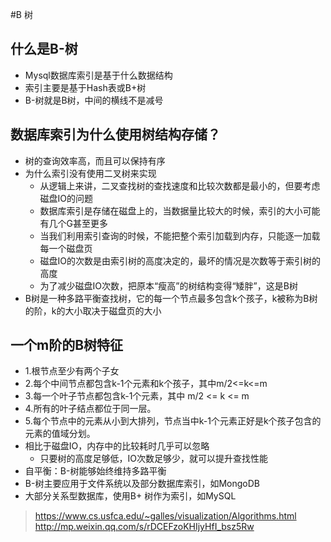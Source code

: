 #B 树

## 什么是B-树
* Mysql数据库索引是基于什么数据结构
* 索引主要是基于Hash表或B+树
* B-树就是B树，中间的横线不是减号

## 数据库索引为什么使用树结构存储？
* 树的查询效率高，而且可以保持有序
* 为什么索引没有使用二叉树来实现
	* 从逻辑上来讲，二叉查找树的查找速度和比较次数都是最小的，但要考虑磁盘IO的问题
	* 数据库索引是存储在磁盘上的，当数据量比较大的时候，索引的大小可能有几个G甚至更多
	* 当我们利用索引查询的时候，不能把整个索引加载到内存，只能逐一加载每一个磁盘页
	* 磁盘IO的次数是由索引树的高度决定的，最坏的情况是次数等于索引树的高度
	* 为了减少磁盘IO次数，把原本“瘦高”的树结构变得“矮胖”，这是B树
* B树是一种多路平衡查找树，它的每一个节点最多包含k个孩子，k被称为B树的阶，k的大小取决于磁盘页的大小

## 一个m阶的B树特征
* 1.根节点至少有两个子女
* 2.每个中间节点都包含k-1个元素和k个孩子，其中m/2<=k<=m
* 3.每一个叶子节点都包含k-1个元素，其中 m/2 <= k <= m
* 4.所有的叶子结点都位于同一层。
* 5.每个节点中的元素从小到大排列，节点当中k-1个元素正好是k个孩子包含的元素的值域分划。
* 相比于磁盘IO，内存中的比较耗时几乎可以忽略
	* 只要树的高度足够低，IO次数足够少，就可以提升查找性能
* 自平衡：B-树能够始终维持多路平衡
* B-树主要应用于文件系统以及部分数据库索引，如MongoDB
* 大部分关系型数据库，使用B+ 树作为索引，如MySQL




> https://www.cs.usfca.edu/~galles/visualization/Algorithms.html
> http://mp.weixin.qq.com/s/rDCEFzoKHIjyHfI_bsz5Rw
